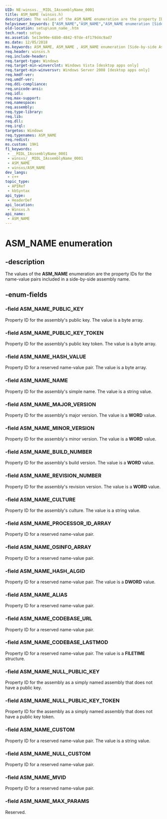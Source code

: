 ```yaml
---
UID: NE:winsxs.__MIDL_IAssemblyName_0001
title: ASM_NAME (winsxs.h)
description: The values of the ASM_NAME enumeration are the property IDs for the name-value pairs included in a side-by-side assembly name.
helpviewer_keywords: ["ASM_NAME","ASM_NAME","ASM_NAME enumeration [Side-by-side Assemblies]","ASM_NAME_ALIAS","ASM_NAME_BUILD_NUMBER","ASM_NAME_CODEBASE_LASTMOD","ASM_NAME_CODEBASE_URL","ASM_NAME_CULTURE","ASM_NAME_CUSTOM","ASM_NAME_HASH_ALGID","ASM_NAME_HASH_VALUE","ASM_NAME_MAJOR_VERSION","ASM_NAME_MAX_PARAMS","ASM_NAME_MINOR_VERSION","ASM_NAME_MVID","ASM_NAME_NAME","ASM_NAME_NULL_CUSTOM","ASM_NAME_NULL_PUBLIC_KEY","ASM_NAME_NULL_PUBLIC_KEY_TOKEN","ASM_NAME_OSINFO_ARRAY","ASM_NAME_PROCESSOR_ID_ARRAY","ASM_NAME_PUBLIC_KEY","ASM_NAME_PUBLIC_KEY_TOKEN","ASM_NAME_REVISION_NUMBER","setup.asm_name_","winsxs/ASM_NAME","winsxs/ASM_NAME_ALIAS","winsxs/ASM_NAME_BUILD_NUMBER","winsxs/ASM_NAME_CODEBASE_LASTMOD","winsxs/ASM_NAME_CODEBASE_URL","winsxs/ASM_NAME_CULTURE","winsxs/ASM_NAME_CUSTOM","winsxs/ASM_NAME_HASH_ALGID","winsxs/ASM_NAME_HASH_VALUE","winsxs/ASM_NAME_MAJOR_VERSION","winsxs/ASM_NAME_MAX_PARAMS","winsxs/ASM_NAME_MINOR_VERSION","winsxs/ASM_NAME_MVID","winsxs/ASM_NAME_NAME","winsxs/ASM_NAME_NULL_CUSTOM","winsxs/ASM_NAME_NULL_PUBLIC_KEY","winsxs/ASM_NAME_NULL_PUBLIC_KEY_TOKEN","winsxs/ASM_NAME_OSINFO_ARRAY","winsxs/ASM_NAME_PROCESSOR_ID_ARRAY","winsxs/ASM_NAME_PUBLIC_KEY","winsxs/ASM_NAME_PUBLIC_KEY_TOKEN","winsxs/ASM_NAME_REVISION_NUMBER"]
old-location: setup\asm_name_.htm
tech.root: setup
ms.assetid: 5e13e90e-68b0-4842-97de-4f179d4c9ad7
ms.date: 12/05/2018
ms.keywords: ASM_NAME, ASM_NAME , ASM_NAME enumeration [Side-by-side Assemblies], ASM_NAME_ALIAS, ASM_NAME_BUILD_NUMBER, ASM_NAME_CODEBASE_LASTMOD, ASM_NAME_CODEBASE_URL, ASM_NAME_CULTURE, ASM_NAME_CUSTOM, ASM_NAME_HASH_ALGID, ASM_NAME_HASH_VALUE, ASM_NAME_MAJOR_VERSION, ASM_NAME_MAX_PARAMS, ASM_NAME_MINOR_VERSION, ASM_NAME_MVID, ASM_NAME_NAME, ASM_NAME_NULL_CUSTOM, ASM_NAME_NULL_PUBLIC_KEY, ASM_NAME_NULL_PUBLIC_KEY_TOKEN, ASM_NAME_OSINFO_ARRAY, ASM_NAME_PROCESSOR_ID_ARRAY, ASM_NAME_PUBLIC_KEY, ASM_NAME_PUBLIC_KEY_TOKEN, ASM_NAME_REVISION_NUMBER, setup.asm_name_, winsxs/ASM_NAME, winsxs/ASM_NAME_ALIAS, winsxs/ASM_NAME_BUILD_NUMBER, winsxs/ASM_NAME_CODEBASE_LASTMOD, winsxs/ASM_NAME_CODEBASE_URL, winsxs/ASM_NAME_CULTURE, winsxs/ASM_NAME_CUSTOM, winsxs/ASM_NAME_HASH_ALGID, winsxs/ASM_NAME_HASH_VALUE, winsxs/ASM_NAME_MAJOR_VERSION, winsxs/ASM_NAME_MAX_PARAMS, winsxs/ASM_NAME_MINOR_VERSION, winsxs/ASM_NAME_MVID, winsxs/ASM_NAME_NAME, winsxs/ASM_NAME_NULL_CUSTOM, winsxs/ASM_NAME_NULL_PUBLIC_KEY, winsxs/ASM_NAME_NULL_PUBLIC_KEY_TOKEN, winsxs/ASM_NAME_OSINFO_ARRAY, winsxs/ASM_NAME_PROCESSOR_ID_ARRAY, winsxs/ASM_NAME_PUBLIC_KEY, winsxs/ASM_NAME_PUBLIC_KEY_TOKEN, winsxs/ASM_NAME_REVISION_NUMBER
req.header: winsxs.h
req.include-header: 
req.target-type: Windows
req.target-min-winverclnt: Windows Vista [desktop apps only]
req.target-min-winversvr: Windows Server 2008 [desktop apps only]
req.kmdf-ver: 
req.umdf-ver: 
req.ddi-compliance: 
req.unicode-ansi: 
req.idl: 
req.max-support: 
req.namespace: 
req.assembly: 
req.type-library: 
req.lib: 
req.dll: 
req.irql: 
targetos: Windows
req.typenames: ASM_NAME
req.redist: 
ms.custom: 19H1
f1_keywords:
 - __MIDL_IAssemblyName_0001
 - winsxs/__MIDL_IAssemblyName_0001
 - ASM_NAME
 - winsxs/ASM_NAME
dev_langs:
 - c++
topic_type:
 - APIRef
 - kbSyntax
api_type:
 - HeaderDef
api_location:
 - Winsxs.h
api_name:
 - ASM_NAME
---
```


# ASM_NAME enumeration


## -description

The values of the <b>ASM_NAME</b> enumeration are the property IDs for the name-value pairs included in a  side-by-side assembly name.

## -enum-fields

### -field ASM_NAME_PUBLIC_KEY

Property ID for the assembly's public key. The value is a byte array.

### -field ASM_NAME_PUBLIC_KEY_TOKEN

Property ID for the assembly's public key token. The value is a byte array.

### -field ASM_NAME_HASH_VALUE

Property ID for a reserved name-value pair. The value is a byte array.

### -field ASM_NAME_NAME

Property ID for the assembly's simple name.  The value is a string value.

### -field ASM_NAME_MAJOR_VERSION

Property ID for the assembly's major version.  The value is a <b>WORD</b> value.

### -field ASM_NAME_MINOR_VERSION

Property ID for the assembly's minor version. The value is a <b>WORD</b> value.

### -field ASM_NAME_BUILD_NUMBER

 Property ID for the assembly's build version.  The value  is a <b>WORD</b> value.

### -field ASM_NAME_REVISION_NUMBER

 Property ID for the assembly's revision version.   The value is a <b>WORD</b> value.

### -field ASM_NAME_CULTURE

 Property ID for the assembly's culture. The value is a string value.

### -field ASM_NAME_PROCESSOR_ID_ARRAY

Property ID for a reserved name-value pair.

### -field ASM_NAME_OSINFO_ARRAY

Property ID for a reserved name-value pair.

### -field ASM_NAME_HASH_ALGID

Property ID for a reserved name-value pair.    The value is a <b>DWORD</b> value.

### -field ASM_NAME_ALIAS

Property ID for a reserved name-value pair.

### -field ASM_NAME_CODEBASE_URL

Property ID for a reserved name-value pair.

### -field ASM_NAME_CODEBASE_LASTMOD

Property ID for a reserved name-value pair.    The value is a <b>FILETIME</b> structure.

### -field ASM_NAME_NULL_PUBLIC_KEY

Property ID for the assembly as a simply named assembly that does not have a public key.

### -field ASM_NAME_NULL_PUBLIC_KEY_TOKEN

Property ID for the assembly as a simply named assembly that does not have a public key token.

### -field ASM_NAME_CUSTOM

Property ID for a reserved name-value pair.        The value is a string value.

### -field ASM_NAME_NULL_CUSTOM

Property ID for a reserved name-value pair.

### -field ASM_NAME_MVID

Property ID for a reserved name-value pair.

### -field ASM_NAME_MAX_PARAMS

Reserved.

